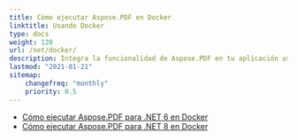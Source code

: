 ```yaml
---
title: Cómo ejecutar Aspose.PDF en Docker
linktitle: Usando Docker
type: docs
weight: 120
url: /net/docker/
description: Integra la funcionalidad de Aspose.PDF en tu aplicación usando contenedores de Docker Linux o Windows
lastmod: "2021-01-21"
sitemap:
    changefreq: "monthly"
    priority: 0.5
---
```


* [Cómo ejecutar Aspose.PDF para .NET 6 en Docker](dotnet6)
* [Cómo ejecutar Aspose.PDF para .NET 8 en Docker](dotnet8)

